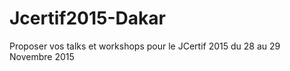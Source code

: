 # Jcertif2015-Dakar

Proposer vos talks et workshops pour le JCertif 2015 du 28 au 29 Novembre 2015

